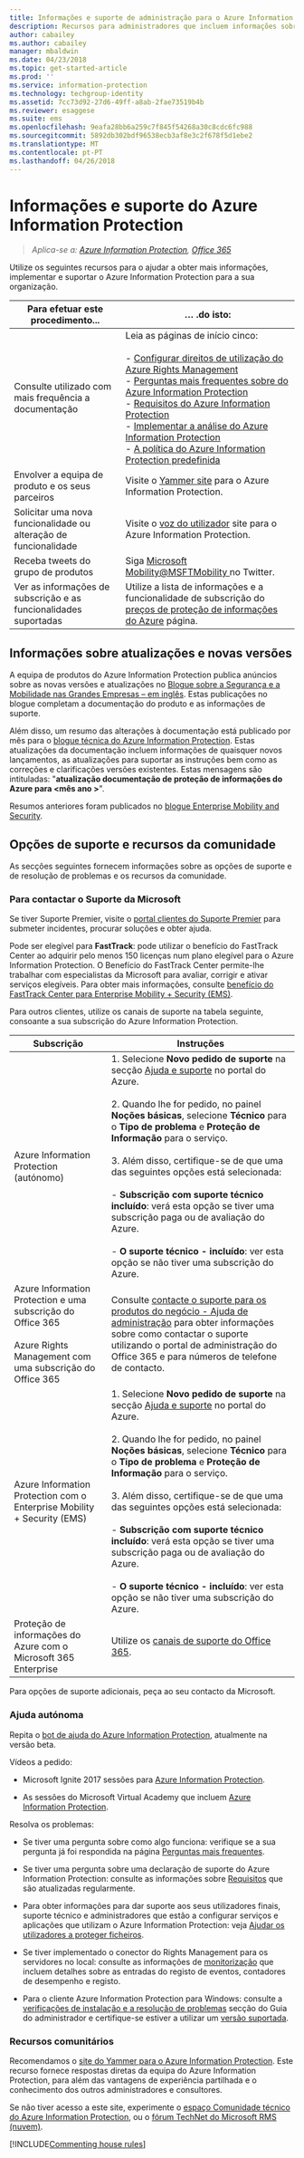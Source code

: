 ```yaml
---
title: Informações e suporte de administração para o Azure Information Protection
description: Recursos para administradores que incluem informações sobre novas versões, opções de suporte e como contactar a Microsoft para reportar um problema.
author: cabailey
ms.author: cabailey
manager: mbaldwin
ms.date: 04/23/2018
ms.topic: get-started-article
ms.prod: ''
ms.service: information-protection
ms.technology: techgroup-identity
ms.assetid: 7cc73d92-27d6-49ff-a8ab-2fae73519b4b
ms.reviewer: esaggese
ms.suite: ems
ms.openlocfilehash: 9eafa28bb6a259c7f845f54268a30c8cdc6fc988
ms.sourcegitcommit: 5892db302bdf96538ecb3af8e3c2f678f5d1ebe2
ms.translationtype: MT
ms.contentlocale: pt-PT
ms.lasthandoff: 04/26/2018
---
```

# <a name="information-and-support-for-azure-information-protection"></a>Informações e suporte do Azure Information Protection

>*Aplica-se a: [Azure Information Protection](https://azure.microsoft.com/pricing/details/information-protection), [Office 365](http://download.microsoft.com/download/E/C/F/ECF42E71-4EC0-48FF-AA00-577AC14D5B5C/Azure_Information_Protection_licensing_datasheet_EN-US.pdf)*

Utilize os seguintes recursos para o ajudar a obter mais informações, implementar e suportar o Azure Information Protection para a sua organização.

|Para efetuar este procedimento...|… .do isto:|
|----------------|---------------|
|Consulte utilizado com mais frequência a documentação|Leia as páginas de início cinco:<br /><br /> - [Configurar direitos de utilização do Azure Rights Management](../deploy-use/configure-usage-rights.md)<br /> - [Perguntas mais frequentes sobre do Azure Information Protection](../get-started/faqs.md)<br />- [Requisitos do Azure Information Protection](requirements.md) <br />- [Implementar a análise do Azure Information Protection](../deploy-use/deploy-aip-scanner.md)<br />- [A política do Azure Information Protection predefinida](../deploy-use/configure-policy-default.md)|
|Envolver a equipa de produto e os seus parceiros|Visite o [Yammer site](https://www.yammer.com/AskIPTeam) para o Azure Information Protection.|
|Solicitar uma nova funcionalidade ou alteração de funcionalidade|Visite o [voz do utilizador](https://msip.uservoice.com) site para o Azure Information Protection.|
|Receba tweets do grupo de produtos|Siga [Microsoft Mobility@MSFTMobility ](https://twitter.com/MSFTMobility) no Twitter.|
|Ver as informações de subscrição e as funcionalidades suportadas|Utilize a lista de informações e a funcionalidade de subscrição do [preços de proteção de informações do Azure](https://azure.microsoft.com/pricing/details/information-protection) página.|


## <a name="information-about-new-releases-and-updates"></a>Informações sobre atualizações e novas versões
A equipa de produtos do Azure Information Protection publica anúncios sobre as novas versões e atualizações no [Blogue sobre a Segurança e a Mobilidade nas Grandes Empresas – em inglês](https://cloudblogs.microsoft.com/enterprisemobility/?product=azure-information-protection). Estas publicações no blogue completam a documentação do produto e as informações de suporte.

Além disso, um resumo das alterações à documentação está publicado por mês para o [blogue técnica do Azure Information Protection](https://aka.ms/AIPblog). Estas atualizações da documentação incluem informações de quaisquer novos lançamentos, as atualizações para suportar as instruções bem como as correções e clarificações versões existentes. Estas mensagens são intituladas: "**atualização documentação de proteção de informações do Azure para \<mês ano >**".

Resumos anteriores foram publicados no [blogue Enterprise Mobility and Security](https://cloudblogs.microsoft.com/enterprisemobility/?product=azure-information-protection,azure-rights-management-services&content-type=updates). 

## <a name="support-options-and-community-resources"></a>Opções de suporte e recursos da comunidade
As secções seguintes fornecem informações sobre as opções de suporte e de resolução de problemas e os recursos da comunidade.

### <a name="to-contact-microsoft-support"></a>Para contactar o Suporte da Microsoft

Se tiver Suporte Premier, visite o [portal clientes do Suporte Premier](https://premier.microsoft.com/) para submeter incidentes, procurar soluções e obter ajuda.

Pode ser elegível para **FastTrack**: pode utilizar o benefício do FastTrack Center ao adquirir pelo menos 150 licenças num plano elegível para o Azure Information Protection. O Benefício do FastTrack Center permite-lhe trabalhar com especialistas da Microsoft para avaliar, corrigir e ativar serviços elegíveis. Para obter mais informações, consulte [benefício do FastTrack Center para Enterprise Mobility + Security (EMS)](/enterprise-mobility-security/Solutions/fasttrack-center-benefit-process-for-enterprise-mobility-suite-ems).

Para outros clientes, utilize os canais de suporte na tabela seguinte, consoante a sua subscrição do Azure Information Protection.

|Subscrição|Instruções|
|----------------|---------------|
|Azure Information Protection (autónomo)|1. Selecione **Novo pedido de suporte** na secção [Ajuda e suporte](https://portal.azure.com/#blade/Microsoft_Azure_Support/HelpAndSupportBlade) no portal do Azure.<br /><br />2. Quando lhe for pedido, no painel **Noções básicas**, selecione **Técnico** para o **Tipo de problema** e **Proteção de Informação** para o serviço. <br /><br />3. Além disso, certifique-se de que uma das seguintes opções está selecionada:<br /><br />- **Subscrição com suporte técnico incluído**: verá esta opção se tiver uma subscrição paga ou de avaliação do Azure.<br /><br /> - **O suporte técnico - incluído**: ver esta opção se não tiver uma subscrição do Azure.|
|Azure Information Protection e uma subscrição do Office 365<br /><br />Azure Rights Management com uma subscrição do Office 365|Consulte [contacte o suporte para os produtos do negócio - Ajuda de administração](https://support.office.com/en-us/article/32a17ca7-6fa0-4870-8a8d-e25ba4ccfd4b) para obter informações sobre como contactar o suporte utilizando o portal de administração do Office 365 e para números de telefone de contacto.|
|Azure Information Protection com o Enterprise Mobility + Security (EMS)|1. Selecione **Novo pedido de suporte** na secção [Ajuda e suporte](https://portal.azure.com/#blade/Microsoft_Azure_Support/HelpAndSupportBlade) no portal do Azure.<br /><br />2. Quando lhe for pedido, no painel **Noções básicas**, selecione **Técnico** para o **Tipo de problema** e **Proteção de Informação** para o serviço. <br /><br />3. Além disso, certifique-se de que uma das seguintes opções está selecionada:<br /><br />- **Subscrição com suporte técnico incluído**: verá esta opção se tiver uma subscrição paga ou de avaliação do Azure.<br /><br /> - **O suporte técnico - incluído**: ver esta opção se não tiver uma subscrição do Azure.|
|Proteção de informações do Azure com o Microsoft 365 Enterprise|Utilize os [canais de suporte do Office 365](https://support.office.com/en-us/article/32a17ca7-6fa0-4870-8a8d-e25ba4ccfd4b).|

Para opções de suporte adicionais, peça ao seu contacto da Microsoft. 


### <a name="self-help"></a>Ajuda autónoma

Repita o [bot de ajuda do Azure Information Protection](help-bot.md), atualmente na versão beta.

Vídeos a pedido:

- Microsoft Ignite 2017 sessões para [Azure Information Protection](https://myignite.microsoft.com/videos?q=%2522azure%2520information%2520protection%2522).

- As sessões do Microsoft Virtual Academy que incluem [Azure Information Protection](https://mva.microsoft.com/search/SearchResults.aspx#!q=Azure%20Information%20protection).

Resolva os problemas:

- Se tiver uma pergunta sobre como algo funciona: verifique se a sua pergunta já foi respondida na página [Perguntas mais frequentes](faqs.md).

- Se tiver uma pergunta sobre uma declaração de suporte do Azure Information Protection: consulte as informações sobre [Requisitos](requirements-azure-rms.md) que são atualizadas regularmente.

- Para obter informações para dar suporte aos seus utilizadores finais, suporte técnico e administradores que estão a configurar serviços e aplicações que utilizam o Azure Information Protection: veja [Ajudar os utilizadores a proteger ficheiros](../deploy-use/help-users.md).

- Se tiver implementado o conector do Rights Management para os servidores no local: consulte as informações de [monitorização](../deploy-use/monitor-rms-connector.md) que incluem detalhes sobre as entradas do registo de eventos, contadores de desempenho e registo.

- Para o cliente Azure Information Protection para Windows: consulte a [verificações de instalação e a resolução de problemas](../rms-client/client-admin-guide.md#installation-checks-and-troubleshooting) secção do Guia do administrador e certifique-se estiver a utilizar um [versão suportada](../rms-client/client-version-release-history.md#servicing-information-and-timelines).

### <a name="community-resources"></a>Recursos comunitários

Recomendamos o [site do Yammer para o Azure Information Protection](https://www.yammer.com/AskIPTeam). Este recurso fornece respostas diretas da equipa do Azure Information Protection, para além das vantagens de experiência partilhada e o conhecimento dos outros administradores e consultores.

Se não tiver acesso a este site, experimente o [espaço Comunidade técnico do Azure Information Protection](https://techcommunity.microsoft.com/t5/Azure-Information-Protection/bd-p/Azure-Information-Protection), ou o [fórum TechNet do Microsoft RMS (nuvem)](https://social.technet.microsoft.com/Forums/en-US/home?forum=rmscloud).

[!INCLUDE[Commenting house rules](../includes/houserules.md)]
